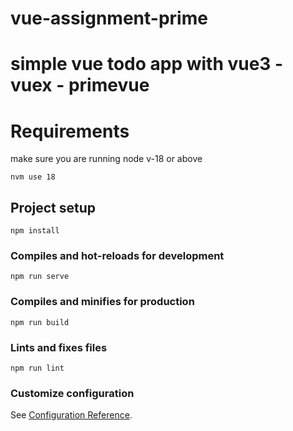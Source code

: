 # vue-assignment-prime

# simple vue todo app with vue3 - vuex - primevue

# Requirements

make sure you are running node v-18 or above

```
nvm use 18
```

## Project setup

```
npm install
```

### Compiles and hot-reloads for development

```
npm run serve
```

### Compiles and minifies for production

```
npm run build
```

### Lints and fixes files

```
npm run lint
```

### Customize configuration

See [Configuration Reference](https://cli.vuejs.org/config/).
